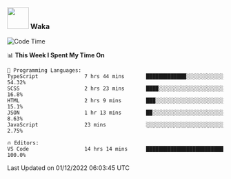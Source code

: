 ### <img src="https://media.giphy.com/media/VgCDAzcKvsR6OM0uWg/giphy.gif" width="50"> Waka

  <!--START_SECTION:waka-->
![Code Time](http://img.shields.io/badge/Code%20Time-1%2C128%20hrs%2057%20mins-blue)

📊 **This Week I Spent My Time On** 

```text
💬 Programming Languages: 
TypeScript               7 hrs 44 mins       █████████████░░░░░░░░░░░░   54.32% 
SCSS                     2 hrs 23 mins       ████░░░░░░░░░░░░░░░░░░░░░   16.8% 
HTML                     2 hrs 9 mins        ███░░░░░░░░░░░░░░░░░░░░░░   15.1% 
JSON                     1 hr 13 mins        ██░░░░░░░░░░░░░░░░░░░░░░░   8.63% 
JavaScript               23 mins             ░░░░░░░░░░░░░░░░░░░░░░░░░   2.75%

🔥 Editors: 
VS Code                  14 hrs 14 mins      █████████████████████████   100.0%

```


 Last Updated on 01/12/2022 06:03:45 UTC
<!--END_SECTION:waka-->
